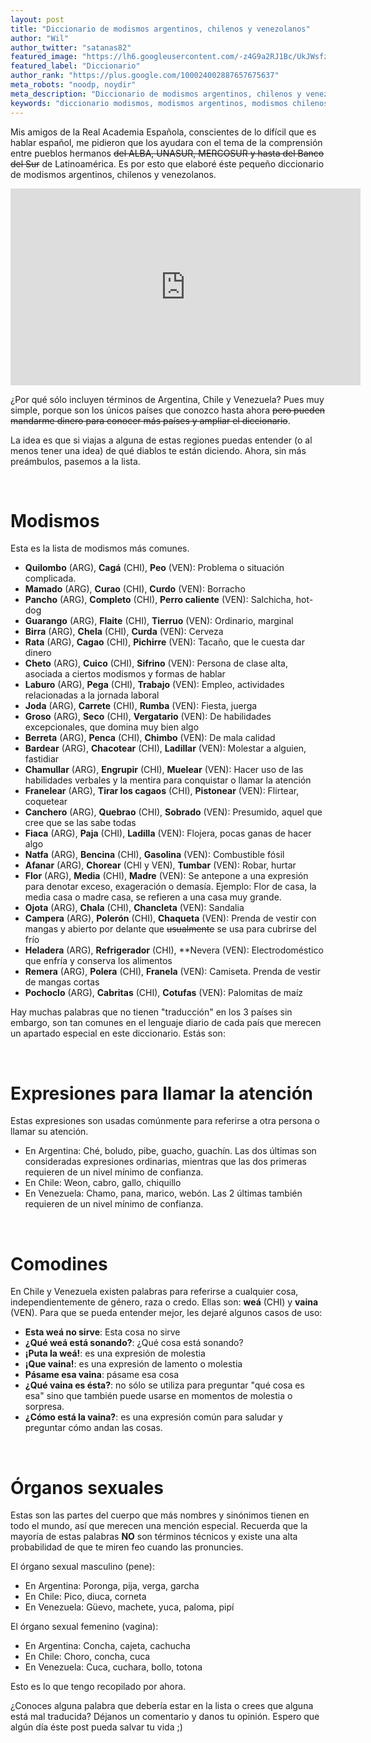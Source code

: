 ```yaml
---
layout: post
title: "Diccionario de modismos argentinos, chilenos y venezolanos"
author: "Wil"
author_twitter: "satanas82"
featured_image: "https://lh6.googleusercontent.com/-z4G9a2RJ1Bc/UkJWsfzBSXI/AAAAAAAAAhY/9F_vYxak_JE/w419-h314-no/dictionary.jpg"
featured_label: "Diccionario"
author_rank: "https://plus.google.com/100024002887657675637"
meta_robots: "noodp, noydir"
meta_description: "Diccionario de modismos argentinos, chilenos y venezolanos"
keywords: "diccionario modismos, modismos argentinos, modismos chilenos, modismos venezolanos"
---
```


Mis amigos de la Real Academia Española, conscientes de lo difícil que es hablar español, me pidieron que los ayudara 
con el tema de la comprensión entre pueblos hermanos <del>del ALBA, UNASUR, MERCOSUR y hasta del Banco del Sur</del> 
de Latinoamérica. Es por esto que elaboré éste pequeño diccionario de modismos argentinos, chilenos y venezolanos.
<!-- summary -->

<div style="width:560px; margin: 0 auto;"><iframe width="560" height="315" src="http://www.youtube.com/embed/Xyp7xt-ygy0" frameborder="0" allowfullscreen></iframe></div>

¿Por qué sólo incluyen términos de Argentina, Chile y Venezuela? Pues muy simple, porque son los únicos países que conozco 
hasta ahora <del>pero pueden mandarme dinero para conocer más países y ampliar el diccionario</del>.

La idea es que si viajas a alguna de estas regiones puedas entender (o al menos tener una idea) de qué diablos 
te están diciendo. Ahora, sin más preámbulos, pasemos a la lista.

<br/>
<h1>Modismos</h1>

Esta es la lista de modismos más comunes.

* **Quilombo** (ARG), **Cagá** (CHI), **Peo** (VEN): Problema o situación complicada.
* **Mamado** (ARG), **Curao** (CHI), **Curdo** (VEN): Borracho
* **Pancho** (ARG), **Completo** (CHI), **Perro caliente** (VEN): Salchicha, hot-dog
* **Guarango** (ARG), **Flaite** (CHI), **Tierruo** (VEN): Ordinario, marginal
* **Birra** (ARG), **Chela** (CHI), **Curda** (VEN): Cerveza
* **Rata** (ARG), **Cagao** (CHI), **Pichirre** (VEN): Tacaño, que le cuesta dar dinero
* **Cheto** (ARG), **Cuico** (CHI), **Sifrino** (VEN): Persona de clase alta, asociada a ciertos modismos y formas de hablar
* **Laburo** (ARG), **Pega** (CHI), **Trabajo** (VEN): Empleo, actividades relacionadas a la jornada laboral
* **Joda** (ARG), **Carrete** (CHI), **Rumba** (VEN): Fiesta, juerga
* **Groso** (ARG), **Seco** (CHI), **Vergatario** (VEN): De habilidades excepcionales, que domina muy bien algo
* **Berreta** (ARG), **Penca** (CHI), **Chimbo** (VEN): De mala calidad
* **Bardear** (ARG), **Chacotear** (CHI), **Ladillar** (VEN): Molestar a alguien, fastidiar
* **Chamullar** (ARG), **Engrupir** (CHI), **Muelear** (VEN): Hacer uso de las habilidades verbales y la mentira para conquistar 
    o llamar la atención
* **Franelear** (ARG), **Tirar los cagaos** (CHI), **Pistonear** (VEN): Flirtear, coquetear
* **Canchero** (ARG), **Quebrao** (CHI), **Sobrado** (VEN): Presumido, aquel que cree que se las sabe todas
* **Fiaca** (ARG), **Paja** (CHI), **Ladilla** (VEN): Flojera, pocas ganas de hacer algo
* **Natfa** (ARG), **Bencina** (CHI), **Gasolina** (VEN): Combustible fósil
* **Afanar** (ARG), **Chorear** (CHI y VEN), **Tumbar** (VEN): Robar, hurtar
* **Flor** (ARG), **Media** (CHI), **Madre** (VEN): Se antepone a una expresión para denotar exceso, exageración o demasía.
  Ejemplo: Flor de casa, la media casa o madre casa, se refieren a una casa muy grande.
* **Ojota** (ARG), **Chala** (CHI), **Chancleta** (VEN): Sandalia
* **Campera** (ARG), **Polerón** (CHI), **Chaqueta** (VEN): Prenda de vestir con mangas y abierto por delante que 
    <del>usualmente</del> se usa para cubrirse del frío
* **Heladera** (ARG), **Refrigerador** (CHI), **Nevera (VEN): Electrodoméstico que enfría y conserva los alimentos
* **Remera** (ARG), **Polera** (CHI), **Franela** (VEN): Camiseta. Prenda de vestir de mangas cortas
* **Pochoclo** (ARG), **Cabritas** (CHI), **Cotufas** (VEN): Palomitas de maíz


Hay muchas palabras que no tienen "traducción" en los 3 países sin embargo, son tan comunes en el lenguaje diario de 
cada país que merecen un apartado especial en este diccionario. Estás son:

<br/>
<h1>Expresiones para llamar la atención</h1>

Estas expresiones son usadas comúnmente para referirse a otra persona o llamar su atención.

* En Argentina: Ché, boludo, pibe, guacho, guachín. Las dos últimas son consideradas expresiones ordinarias, mientras
    que las dos primeras requieren de un nivel mínimo de confianza.
* En Chile: Weon, cabro, gallo, chiquillo
* En Venezuela: Chamo, pana, marico, webón. Las 2 últimas también requieren de un nivel mínimo de 
    confianza.


<br/>
<h1>Comodines</h1>

En Chile y Venezuela existen palabras para referirse a cualquier cosa, independientemente de género, raza o credo. Ellas son: 
**weá** (CHI) y **vaina** (VEN). Para que se pueda entender mejor, les dejaré algunos casos de uso:

* **Esta weá no sirve**: Esta cosa no sirve
* **¿Qué weá está sonando?**: ¿Qué cosa está sonando?
* **¡Puta la weá!**: es una expresión de molestia
* **¡Que vaina!**: es una expresión de lamento o molestia
* **Pásame esa vaina**: pásame esa cosa
* **¿Qué vaina es ésta?**: no sólo se utiliza para preguntar "qué cosa es esa" sino que también puede usarse en momentos
  de molestia o sorpresa.
* **¿Cómo está la vaina?**: es una expresión común para saludar y preguntar cómo andan las cosas.


<br/>
<h1>Órganos sexuales</h1>

Estas son las partes del cuerpo que más nombres y sinónimos tienen en todo el mundo, así que merecen una mención especial.
Recuerda que la mayoría de estas palabras **NO** son términos técnicos y existe una alta probabilidad de que te miren feo
cuando las pronuncies.

El órgano sexual masculino (pene):

* En Argentina: Poronga, pija, verga, garcha
* En Chile: Pico, diuca, corneta
* En Venezuela: Güevo, machete, yuca, paloma, pipí

El órgano sexual femenino (vagina):

* En Argentina: Concha, cajeta, cachucha
* En Chile: Choro, concha, cuca
* En Venezuela: Cuca, cuchara, bollo, totona

Esto es lo que tengo recopilado por ahora.

¿Conoces alguna palabra que debería estar en la lista o crees que alguna 
está mal traducida? Déjanos un comentario y danos tu opinión. Espero que algún día éste post pueda salvar tu vida ;)
